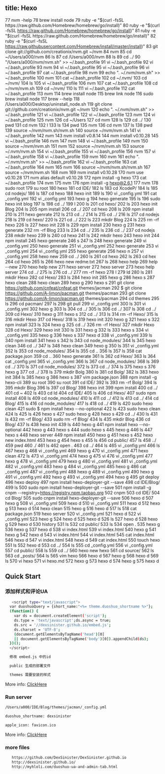 title: Hexo
---
77  nvm -help
78  brew install node
79  ruby -e "$(curl -fsSL https://raw.github.com/Homebrew/homebrew/go/install)”
80  ruby -e "$(curl -fsSL https://raw.github.com/Homebrew/homebrew/go/install)”
81  ruby -e "$(curl -fsSL https://raw.github.com/Homebrew/homebrew/go/install)"
82  ruby -e "$(curl -fsSL https://raw.githubusercontent.com/Homebrew/install/master/install)"
83  git clone git://github.com/creationix/nvm.git ~/nvm
84  nvm
85   cd ~/Users/a000/nvm
86  ls
87  cd /Users/a000/nvm
88  ls
89  cd ../
90  "/Users/a000/nvm/nvm.sh" >> ~/.bash_profile
91  vi ~/.bash_profile
92  vi ~/.bash_profile
93  nvm
94  vi ~/.bash_profile
95  vi ~/.bash_profile
96  vi ~/.bash_profile
97  cat  ~/.bash_profile
98  nvm
99  echo ". ~/.nvm/nvm.sh" >> ~/.bash_profile
100  nvm
101  cat  ~/.bash_profile
102  cd ~/.nvm/
103  cd ~/nvm/
104  ls
105  vi ~/.bash_profile
106  nvm
107  cat  ~/.bash_profile
108  cd ~/nvm/nvm.sh
109  cd ~/nvm/
110  ls
111  vi ~/.bash_profile
112  cat  ~/.bash_profile
113  nvm
114  brew install node
115  brew link node
116  sudo brew install node
117  brew --help
118  /Users/a000/Desktop/uninstall_node.sh 
119  git clone git://github.com/creationix/nvm.git ~/nvm
120  echo ". ~/.nvm/nvm.sh" >> ~/.bash_profile
121  vi ~/.bash_profile
122  vi ~/.bash_profile
123  nvm
124  vi ~/.bash_profile
125  nvm
126  cd ~/Users
127  cd nvm
128  ls
129  cd ../
130  pwd
131  cd nvm
132  l
133  ls
134  pwd
135  nvm
136  cd nvm
137  ls
138  pwd
139  source ~/nvm/nvm.sh/nvm.sh
140  source ~/nvm/nvm.sh
141  vi ~/.bash_profile
142  nvm
143  nvm install v0.8.14
144  nvm install v0.10.28
145  vi ~/.bash_profile
146  nvm
147  nvm
148  vi ~/.bash_profile
149  nvm
150  source ~/nvm/nvm.sh
151  nvm
152  source ~/nvm/nvm.sh
153  source ~/.nvm/nvm.sh
154  vi ~/.bash_profile
155  vi ~/.bash_profile
156  nvm
157  vi ~/.bash_profile
158  vi ~/.bash_profile
159  nvm
160  nvm
161  echo ". ~/.nvm/nvm.sh" >> ~/.bash_profile
162  vi ~/.bash_profile
163  cat ~/.bash_profile 
164  nvm
165  nvm
166  source ~/nvm/nvm.sh/nvm.sh
167  source ~/nvm/nvm.sh
168  nvm
169  nvm install v0.10.28
170  nvm use  v0.10.28
171  nvm alias default v0.10.28
172  npm install -g hexo
173  cat ~/.bash_profile 
174  nvm
175  nvm
176  npm install -g hexo@2.6.1
177  nvm
178  sudo root
179  su root
180  hexo
181  cd IDE/
182  ls
183  cd XcodeP/
184  ls
185  cd nodejs/
186  ls
187  cd hexo
188  hexo init
189  ls
190  vi _config.yml 
191  cat _config.yml 
192  vi _config.yml 
193  hexo g
194  hexo generate
195  ls
196  sudo hexo init blog
197  ls
198  cd ../
199  l
200  ls
201  cd hexo/
202  ls
203  hexo init Blog
204  ls
205  npm install
206  cd ../
207  cd hexo
208  ls
209  npm install
210  ls
211  hexo genrate
212  ls
213  cd ../
214  ls
215  cd ../
216  ls
217  cd nodejs
218  ls
219  cd hexo/
220  ls
221  cd ../
222  ls
223  mkdir Blog
224  ls
225  rm -rf hexo
226  ls
227  hexo init
228  ls
229  npm install
230  hexo g
231  hexo generate
232  rm -rf Blog
233  ls
234  cd ../
235  ls
236  cd ../
237  cd nodejs
238  mkdir hexo
239  ls
240  cd hexo
241  ls
242  mkdir hexo
243  hexo init
244  npm install
245  hexo generate
246  s
247  ls
248  hexo generate
249  vi _config.yml 
250  hexo generate
251  vi _config.yml 
252  hexo generate
253  vi _config.yml 
254  vi _config.yml 
255  hexo generate
256  hexo n
257  vi _config.yml 
258  hexo new
259  cd ../
260  ls
261  cd hexo
262  ls
263  cd hex
264  cd hexo
265  ls
266  hexo new redme.txt
267  ls
268  hexo help
269  help --new
270  hexo help new
271  hexo server
272  hexo server
273  hexo help server
274  cd ../
275  ls
276  cd ../
277  rm -rf hexo
278  l
279  ld
280  ls
281  mkdir Hexo
282  cd Hexo/
283  ls
284  hexo init
285  hexo g
286  hexo s
287  hexo clean
288  hexo clean
289  hexo g
290  hexo s
291  git clone https://github.com/cnfeat/cnfeat.git themes/jacman
292  $ git clone https://github.com/A-limon/pacman.git themes/pacman
293  git clone https://github.com/A-limon/pacman.git themes/pacman
294  cd themes
295  ls
296  cd pacman/
297  ls
298  git pull
299  vi _config.yml 
300  ls
301  vi _config.yml 
302  hexo g
303  ls
304  cd ../
305  ls
306  cd ../
307  ls
308  cd ../
309  cd Hexo/
310   hexo g
311  hexo s
312  cd ../
313  ls
314  rm -rf Hexo/
315  ls
316  mkdir Hexo
317  cd Hexo/
318  ls
319  hexo init
320  hexo g
321  hexo s
322  npm install
323  ls
324  hexo g
325  cd ../
326  rm -rf Hexo/
327  mkdir Hexo
328  cd Hexo/
329  hexo init
330  ls
331  hexo g
332  ls
333  hexo s
334  vi _config.yml 
335  hexo g
336  hexo s
337  hexo d
338  vi _config.yml 
339  ls
340  npm install
341  hexo s
342  ls
343  cd node_modules/
344  ls
345  hexo clean
346  cd ../
347  ls
348  hexo clean
349  hexo g
350  ls
351  vi _config.yml 
352  ls
353  cd node_modules/
354  ls
355  cd ..
356  ls
357  ls
358  cat package.json 
359  cd ..
360  hexo generate
361  ls
362  cd Hexo/
363  ls
364  cat _config.yml 
365  vi _config.yml 
366  ls
367  cd node_modules/
368  ls
369  cd ../
370  ls
371  cd node_modules/
372  ls
373  cd ../
374  ls
375  hexo s
376  hexo g
377  cd ../
378  ls
379  mkdir Bolg
380  ls
381  cd Bolg/
382  ls
383  hexo init
384  ls
385  hexo g
386  hexo s
387  vim package.json 
388  npm install -g hexo-cli
389  su root
390  su root
391  cd IDE/
392  ls
393  rm -rf Bolg/
394  ls
395  mkdir Blog
396  ls
397  cd Blog/
398  hexo init
399  npm install
400  cd ../
401  cd ~
402  ls
403  cd Id
404  cd IDE/
405  ls
406  cd Hexo/
407  sudo npm install
408  ls
409  cd node_modules/
410  ls
411  cd ../
412  ls
413  cd ../
414  cd Blog/
415  ls
416  cd node_modules/
417  ls
418  cd ../
419  ls
420  sudo hexo clean
421  sudo $ npm install hexo --no-optional
422  ls
423  sudo hexo clean
424  ls
425  ls
426  hexo s
427  sudo hexo g
428  hexo s
429  cd ../
430  ls
431  ls
432  rm -rf Blog/
433  sudo rm -rf Blog/
434  ls
435  mkdir Blog
436  cd Blog/
437  ls
438  hexo init
439  ls
440  hexo g
441   npm install hexo --no-optional
442  hexo g
443  hexo s
444  sudo hexo s
445  hexo g
446  ls
447  hexo s
448  hexo server
449  npm install
450  hexo g
451  hexo s
452  hexo new index.html
453  hexo g
454  hexo s
455  ls
456  cd public/
457  ls
458  ../
459  pwd
460  ./
461  ls
462  open .
463  cd ../
464  ls
465  vi _config.yml 
466  ls
467  hexo g
468  vi _config.yml 
469  hexo g
470  vi _config.yml 
471  hexo clean
472  ls
473  vi _config.yml 
474  hexo g
475  vi
476  vi _config.yml 
477  hexo g
478  vi _config.yml 
479  hexo g
480  vi _config.yml 
481  vi _config.yml 
482  vi _config.yml 
483  hexo g
484  vi _config.yml 
485  hexo g
486  cat _config.yml 
487  vi _config.yml 
488  hexo g
489  vi _config.yml 
490  hexo g
491  vi _config.yml 
492  hexo g
493  vi _config.yml 
494  hexo g
495  git deploy
496  hexo deploy
497  npm install hexo-deployer-git --save
498  cd IDE/Blog/
499  ls
500  sudo npm install hexo-deployer-git --save
501   npm install -g cnpm --registry=https://registry.npm.taobao.org
502  cnpm
503  cd IDE/
504  cd Blog/
505  sudo cnpm install hexo-deployer-git --save
506  hexo d
507  hexo g
508  vi _config.yml 
509  hexo d
510  vi _config.yml 
511  hexo d
512  hexo g
513  hexo d
514  hexo clean
515  hexo g
516  hexo d
517  ls
518  cat package.json 
519  hexo server
520  vi _config.yml 
521  hexo d
522  vi _config.yml 
523  hexo g
524  hexo d
525  hexo d
526  ls
527  hexo d
528  hexo g
529  hexo d
530  history
531  ls
532  cd public/
533  ls
534  open .
535  hexo g
536  hexo g
537  hexo d
538  vi index.html 
539  vi index.html 
540  hexo g
541  hexo g
542  hexo d
543  vi index.html 
544  vi index.html 
545  cat index.html
546  hexo d
547  vi index.html 
548  hexo d
549  cat index.html
550  touch hexo
551  ls
552  hexo d
553  cd ../
554  ls
555  cd _config.yml 
556  vi _config.yml 
557  cd public/
558  ls
559  cd ../
560  hexo new hexo
561  cd source/
562  ls
563  cd _posts/
564  ls
565  vim hexo
566  hexo d
567  hexo g
568  hexo d
569  ls
570  vi hexo
571  vi hexo.md
572  hexo g
573  hexo d
574  hexo g
575  hexo d

## Quick Start

### 添加样式和评论UA

``` bash
   <script type="text/javascript">
  var duoshuoQuery = {short_name:"<%= theme.duoshuo_shortname %>"};
  (function() {
    var ds = document.createElement('script');
    ds.type = 'text/javascript';ds.async = true;
    ds.src = '//dexsinister.github.io/embed.js';
    ds.charset = 'UTF-8';
    (document.getElementsByTagName('head')[0]
    || document.getElementsByTagName('body')[0]).appendChild(ds);
  })();
  </script>

  修改 embed.js 中的id

  public 生成的部署文件

  themes 需要安装的样式
```

More info: [ClickHere](https://github.com/wsgzao/duoshuo-mod)

### Run server

``` bash
/Users/a000/IDE/Blog/themes/jacman/_config.yml

duoshuo_shortname: dexsinister

apple_icon: favicon.ico

```

More info: [ClickHere](http://wsgzao.github.io/post/duoshuo/)

### more files

``` bash
   https://github.com/DexSinister/DexSinister.github.io
   http://dexsinister.github.io/
   http://myhloli.com/duoshuo-ua-and-admin-tab.html
```

